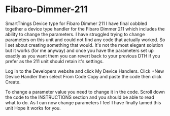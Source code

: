 # Fibaro-Dimmer-211
SmartThings Device type for Fibaro Dimmer 211
I have final cobbled together a device type handler for the Fibaro Dimmer 211 which includes the ability to change the parameters. I have struggled trying to change parameters on this unit and could not find any code that actually worked. So I set about creating something that would.
It's not the most elegant solution but it works (for me anyway) and once you have the parameters set  up exactly as you want them you can revert back to your previous DTH if you prefer as the 211 unit should retain it's settings.

Log in to the Developers website and click My Device Handlers. 
Click +New Device Handler then select From Code
Copy and paste the code  then click Create.

To change a parameter value you need to change it in the code. Scroll down the code to the INSTRUCTIONS section and you should be able to read what to do.
As I can now change parameters I feel I have finally tamed this unit
Hope it works for you.


